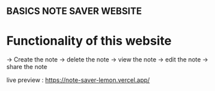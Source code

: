 ## BASICS NOTE SAVER WEBSITE

# Functionality of this website
-> Create the note
-> delete the note
-> view the note 
-> edit the note
-> share the note

live preview : https://note-saver-lemon.vercel.app/

